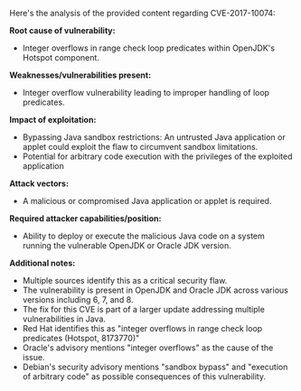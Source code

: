Here's the analysis of the provided content regarding CVE-2017-10074:

**Root cause of vulnerability:**

*   Integer overflows in range check loop predicates within OpenJDK's Hotspot component.

**Weaknesses/vulnerabilities present:**

*   Integer overflow vulnerability leading to improper handling of loop predicates.

**Impact of exploitation:**

*   Bypassing Java sandbox restrictions: An untrusted Java application or applet could exploit the flaw to circumvent sandbox limitations.
*   Potential for arbitrary code execution with the privileges of the exploited application

**Attack vectors:**

*   A malicious or compromised Java application or applet is required.

**Required attacker capabilities/position:**

*   Ability to deploy or execute the malicious Java code on a system running the vulnerable OpenJDK or Oracle JDK version.

**Additional notes:**

*   Multiple sources identify this as a critical security flaw.
*   The vulnerability is present in OpenJDK and Oracle JDK across various versions including 6, 7, and 8.
*   The fix for this CVE is part of a larger update addressing multiple vulnerabilities in Java.
*   Red Hat identifies this as "integer overflows in range check loop predicates (Hotspot, 8173770)"
*   Oracle's advisory mentions  "integer overflows" as the cause of the issue.
*   Debian's security advisory mentions "sandbox bypass" and "execution of arbitrary code" as possible consequences of this vulnerability.